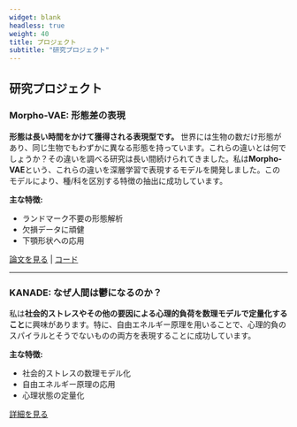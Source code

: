 ```yaml
---
widget: blank
headless: true
weight: 40
title: プロジェクト
subtitle: "研究プロジェクト"
---
```


<div id="projects"></div>

## 研究プロジェクト

### Morpho-VAE: 形態差の表現
**形態は長い時間をかけて獲得される表現型です。** 世界には生物の数だけ形態があり、同じ生物でもわずかに異なる形態を持っています。これらの違いとは何でしょうか？その違いを調べる研究は長い間続けられてきました。私は**Morpho-VAE**という、これらの違いを深層学習で表現するモデルを開発しました。このモデルにより、種/科を区別する特徴の抽出に成功しています。

**主な特徴:**
- ランドマーク不要の形態解析
- 欠損データに頑健
- 下顎形状への応用

[論文を見る](https://doi.org/10.1038/s41540-023-00293-6) | [コード](https://github.com/masa10223)

---

### KANADE: なぜ人間は鬱になるのか？
私は**社会的ストレスやその他の要因による心理的負荷を数理モデルで定量化すること**に興味があります。特に、自由エネルギー原理を用いることで、心理的負のスパイラルとそうでないものの両方を表現することに成功しています。

**主な特徴:**
- 社会的ストレスの数理モデル化
- 自由エネルギー原理の応用
- 心理状態の定量化

[詳細を見る](/ja/project/)
